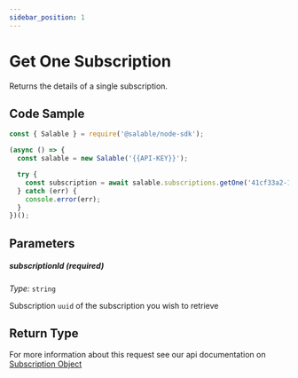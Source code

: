 ```yaml
---
sidebar_position: 1
---
```


# Get One Subscription

Returns the details of a single subscription.

## Code Sample

```typescript
const { Salable } = require('@salable/node-sdk');

(async () => {
  const salable = new Salable('{{API-KEY}}');

  try {
    const subscription = await salable.subscriptions.getOne('41cf33a2-136e-4959-b5c7-73889ab94eff');
  } catch (err) {
    console.error(err);
  }
})();
```

## Parameters

##### subscriptionId (_required_)

_Type:_ `string`

Subscription `uuid` of the subscription you wish to retrieve

## Return Type

For more information about this request see our api documentation on [Subscription Object](https://docs.salable.app/api#tag/Subscriptions/operation/getSubscriptionByUuid)
